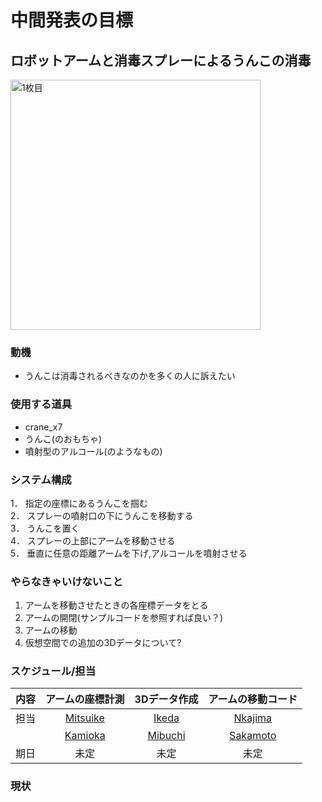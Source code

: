 # 中間発表の目標

## ロボットアームと消毒スプレーによるうんこの消毒
 <img src="https://github.com/RobotDesign3-Team4-2020/interim_report/blob/master/picture1.png" width="400" border=”5″ alt="1枚目" title="あ！うんこがあるよ！消毒しなきゃ！">  
 
### 動機
- うんこは消毒されるべきなのかを多くの人に訴えたい

### 使用する道具
- crane_x7
- うんこ(のおもちゃ)
- 噴射型のアルコール(のようなもの)

### システム構成
1． 指定の座標にあるうんこを掴む  
2． スプレーの噴射口の下にうんこを移動する  
3． うんこを置く  
4． スプレーの上部にアームを移動させる  
5． 垂直に任意の距離アームを下げ,アルコールを噴射させる  

### やらなきゃいけないこと
1. アームを移動させたときの各座標データをとる  
2. アームの開閉(サンプルコードを参照すれば良い？)  
3. アームの移動  
4. 仮想空間での追加の3Dデータについて?  

### スケジュール/担当
| 内容 | アームの座標計測 | 3Dデータ作成  | アームの移動コード |
| :--: | :-------------: | :-----------: | :-------------: |
| 担当 | [Mitsuike](https://github.com/SomaMitsuike) | [Ikeda](https://github.com/ikeda-hitomi) | [Nkajima](https://github.com/Isamu-Nakajima) |
| 　　 | [Kamioka](https://github.com/rlove1023) | [Mibuchi](http://github.com/mibuchiyuta) | [Sakamoto](https://github.com/Sakamoto-Takaya) |
| 期日 | 未定 | 未定 | 未定 |

### 現状
